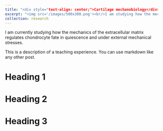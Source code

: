 ```yaml
---
title: "<div style="text-align: center;">Cartilage mechanobiology</div>"
excerpt: "<img src='/images/500x300.png'><br/>I am studying how the mechanics of the extracellular matrix regulates chondrocyte fate in quiescence and under external mechanical stresses."
collection: research
---
```


I am currently studying how the mechanics of the extracellular matrix regulates chondrocyte fate in quiescence and under external mechanical stresses. 

This is a description of a teaching experience. You can use markdown like any other post.

Heading 1
======

Heading 2
======

Heading 3
======

